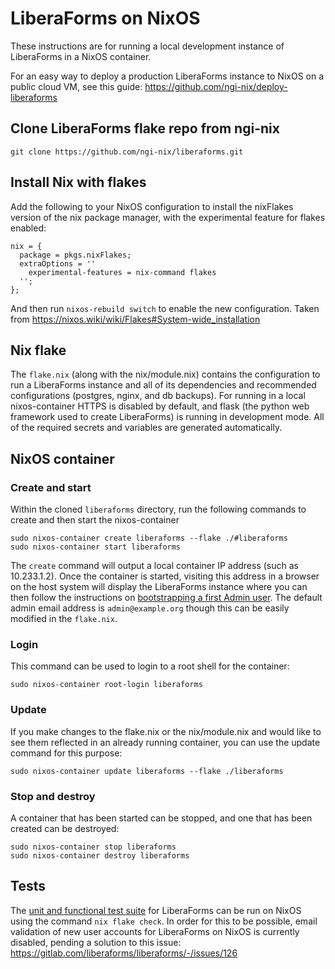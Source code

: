 # LiberaForms on NixOS

These instructions are for running a local development instance of LiberaForms in a NixOS container.

For an easy way to deploy a production LiberaForms instance to NixOS on a public cloud VM, see this guide: https://github.com/ngi-nix/deploy-liberaforms

## Clone LiberaForms flake repo from ngi-nix

```
git clone https://github.com/ngi-nix/liberaforms.git
```

## Install Nix with flakes

Add the following to your NixOS configuration to install the nixFlakes version of the nix package manager, with the experimental feature for flakes enabled:
```
nix = {
  package = pkgs.nixFlakes;
  extraOptions = ''
    experimental-features = nix-command flakes
  '';
};
```
And then run `nixos-rebuild switch` to enable the new configuration.
Taken from https://nixos.wiki/wiki/Flakes#System-wide_installation

## Nix flake

The `flake.nix` (along with the nix/module.nix) contains the configuration to run a LiberaForms instance and all of its dependencies and recommended configurations (postgres, nginx, and db backups). For running in a local nixos-container HTTPS is disabled by default, and flask (the python web framework used to create LiberaForms) is running in development mode. All of the required secrets and variables are generated automatically.

## NixOS container

### Create and start

Within the cloned `liberaforms` directory, run the following commands to create and then start the nixos-container
```
sudo nixos-container create liberaforms --flake ./#liberaforms
sudo nixos-container start liberaforms
```
The `create` command will output a local container IP address (such as 10.233.1.2). Once the container is started, visiting this address in a browser on the host system will display the LiberaForms instance where you can then follow the instructions on [bootstrapping a first Admin user](https://gitlab.com/liberaforms/liberaforms/-/tree/develop#bootstrapping-the-first-admin). The default admin email address is `admin@example.org` though this can be easily modified in the `flake.nix`.

### Login

This command can be used to login to a root shell for the container:
```
sudo nixos-container root-login liberaforms
```

### Update

If you make changes to the flake.nix or the nix/module.nix and would like to see them reflected in an already running container, you can use the update command for this purpose:
```
sudo nixos-container update liberaforms --flake ./liberaforms
```

### Stop and destroy

A container that has been started can be stopped, and one that has been created can be destroyed:
```
sudo nixos-container stop liberaforms
sudo nixos-container destroy liberaforms
```

## Tests

The [unit and functional test suite](https://gitlab.com/liberaforms/liberaforms/-/tree/develop/tests) for LiberaForms can be run on NixOS using the command `nix flake check`. In order for this to be possible, email validation of new user accounts for LiberaForms on NixOS is currently disabled, pending a solution to this issue: https://gitlab.com/liberaforms/liberaforms/-/issues/126
